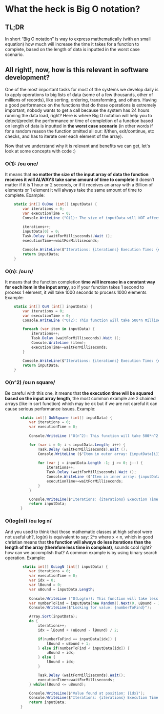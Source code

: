 # What the heck is Big O notation?

## TL;DR
In short “Big O notation” is way to express mathematically (with an small equation) how much will increase the time it takes for a function to complete, based on the length of data is inputted in the worst case scenario.

## All right!, now, how is this relevant in software development? 
One of the most important tasks for most of the systems we develop daily is to apply operations to big lists of data (some of a few thousands, other of millions of records), like sorting, ordering, transforming, and others. Having a good performance on the functions that do those operations is extremely important, nobody wants to get a call because the system has 24 hours running the data load, right?  Here is where Big O notation will help you to detect/predict the performance or time of completion of a function based on length of data is inputted in **the worst case scenario** (in other words if for a random reason the function omitted all our: if/then, exit/continue, etc checks, and has to iterate over each element of the array).

Now that we understand why it is relevant and benefits we can get, let's look at some concepts with code :)

### O(1): /ou one/ 
It means that **no matter the size of the input array of data the function receives it will ALWAYS take same amount of time to complete** it doesn’t matter if it is 1 hour or 2 seconds, or if it receives an array with a Billion of elements or 1 element it will always take the same amount of time to complete. Example:

``` cs
    static int[] OuOne (int[] inputData) {
        var iterations = 0;
        var executionTime = 0;
        Console.WriteLine ("O(1): The size of inputData will NOT affect the time execution of this function.");
        
        iterations++;           
        inputData[0] = 0;
        Task.Delay (waitForMilliseconds).Wait ();
        executionTime+=waitForMilliseconds;

        Console.WriteLine($"Iterations: {iterations} Execution Time: {executionTime} Milliseconds");
        return inputData;
    }
```

### O(n): /ou n/ 
It means that the function completion **time will increase in a constant way for each item in the input array**, so if your function takes 1 second to process 1 element, it will take 1000 seconds to process 1000 elements Example:
``` cs       
    static int[] OuN (int[] inputData) {
        var iterations = 0;
        var executionTime = 0;
        Console.WriteLine ("O(2): This function will take 500*n Milliseconds per each element in inputData to complete (n = inputData size).");

        foreach (var item in inputData) {
            iterations++;
            Task.Delay (waitForMilliseconds).Wait ();
            Console.WriteLine (item);
            executionTime+=waitForMilliseconds;
        }

        Console.WriteLine($"Iterations: {iterations} Execution Time: {executionTime} Milliseconds");
        return inputData;
    }
```

### O(n^2) /ou n square/ 
Be careful with this one, it means that **the execution time will be squared based on the input array length**, the most common example are 2 chained arrays (like in sort function) which may be ok but if we are not careful it can cause serious performance issues. Example:
``` cs       
       static int[] OuNSquare (int[] inputData) {
           var iterations = 0;
           var executionTime = 0;
          
           Console.WriteLine ("O(n^2): This function will take 500*n^2 milliseconds (where n = inputData size) to complete.");

           for (var i = 0; i < inputData.Length; i++) {
               Task.Delay (waitForMilliseconds).Wait ();
               Console.WriteLine ($"Item in outer array: {inputData[i]}");               
              
               for (var j = inputData.Length -1; j >= 0; j--) {
                   iterations++;
                   Task.Delay (waitForMilliseconds).Wait ();
                   Console.WriteLine ($"Item in inner array: {inputData[j]}");
                   executionTime+=waitForMilliseconds;
               }
           }

           Console.WriteLine($"Iterations: {iterations} Execution Time: {executionTime} Milliseconds");
           return inputData;
       }
```

### O(log(n)) /ou log n/
And you used to think that those mathematic classes at high school were not useful uh?, log(n) is equivalent to say: 2^x where x < n, which in good christian means that **the function will always do less iterations than the length of the array (therefore less time in compleat)**, sounds cool right? how can we accomplish that? A common example is by using binary search operation. Example:

``` cs
	    static int[] OuLogN (int[] inputData) {
           var iterations = 0;
           var executionTime = 0;
           var idx = 0;
           var lBound = 0;
           var uBound = inputData.Length;                       
          
           Console.WriteLine ("O(Log(n)): This function will take less time to complete than it would if it had to iterate over each element");
           var numberToFind = inputData[new Random().Next(0, uBound - 1)];
           Console.WriteLine($"Looking for value: {numberToFind}");           

           Array.Sort(inputData);
           do {
               iterations++;
               idx = lBound + (uBound - lBound) / 2;

               if(numberToFind == inputData[idx]) {
                   lBound = uBound + 1;
               } else if(numberToFind < inputData[idx]) {
                   uBound = idx;
               } else {
                   lBound = idx;
               }

               Task.Delay (waitForMilliseconds).Wait();
               executionTime+=waitForMilliseconds;
           } while(lBound <= uBound);

           Console.WriteLine($"Value found at position: {idx}");
           Console.WriteLine($"Iterations: {iterations} Execution Time: {executionTime} Milliseconds");
           return inputData;
       }
```       